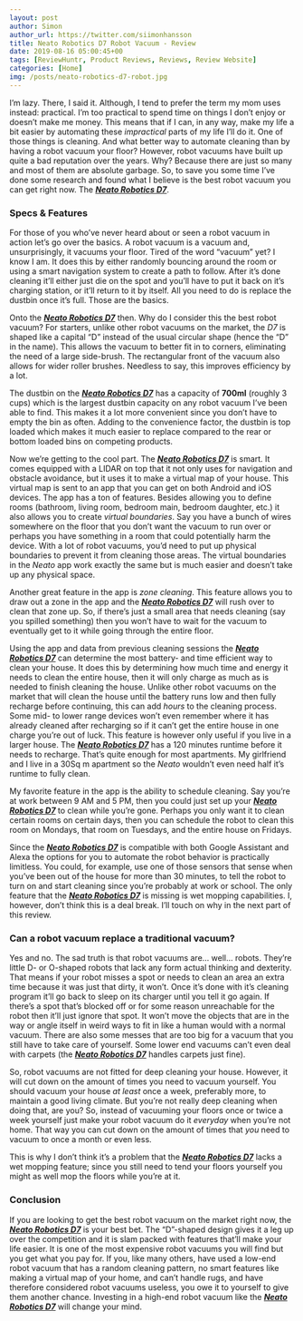 ```yaml
---
layout: post
author: Simon
author_url: https://twitter.com/siimonhansson
title: Neato Robotics D7 Robot Vacuum - Review
date: 2019-08-16 05:00:45+00
tags: [ReviewHuntr, Product Reviews, Reviews, Review Website]
categories: [Home]
img: /posts/neato-robotics-d7-robot.jpg
---
```


I’m lazy. There, I said it. Although, I tend to prefer the term my mom uses instead: practical. I’m too practical to spend time on things I don’t enjoy or doesn’t make me money. This means that if I can, in any way, make my life a bit easier by automating these *impractical* parts of my life I’ll do it. One of those things is cleaning. And what better way to automate cleaning than by having a robot vacuum your floor? However, robot vacuums have built up quite a bad reputation over the years. Why? Because there are just so many and most of them are absolute garbage. So, to save you some time I’ve done some research and found what I believe is the best robot vacuum you can get right now. The [***Neato Robotics D7***](https://www.amazon.com/Neato-Robotics-Connected-Featuring-Multiple/dp/B078MPFN55/ref=sr_1_fkmr0_2&tag=reviewhuntr-20). 

### Specs & Features

For those of you who’ve never heard about or seen a robot vacuum in action let’s go over the basics. A robot vacuum is a vacuum and, unsurprisingly, it vacuums your floor. Tired of the word “vacuum” yet? I know I am. It does this by either randomly bouncing around the room or using a smart navigation system to create a path to follow. After it’s done cleaning it’ll either just die on the spot and you’ll have to put it back on it’s charging station, or it’ll return to it by itself. All you need to do is replace the dustbin once it’s full. Those are the basics.

Onto the [***Neato Robotics D7***](https://www.amazon.com/Neato-Robotics-Connected-Featuring-Multiple/dp/B078MPFN55/ref=sr_1_fkmr0_2&tag=reviewhuntr-20) then. Why do I consider this the best robot vacuum? For starters, unlike other robot vacuums on the market, the *D7* is shaped like a capital “D” instead of the usual circular shape (hence the “D” in the name). This allows the vacuum to better fit in to corners, eliminating the need of a large side-brush. The rectangular front of the vacuum also allows for wider roller brushes. Needless to say, this improves efficiency by a lot.

The dustbin on the [***Neato Robotics D7***](https://www.amazon.com/Neato-Robotics-Connected-Featuring-Multiple/dp/B078MPFN55/ref=sr_1_fkmr0_2&tag=reviewhuntr-20) has a capacity of **700ml** (roughly 3 cups) which is the largest dustbin capacity on any robot vacuum I’ve been able to find. This makes it a lot more convenient since you don’t have to empty the bin as often. Adding to the convenience factor, the dustbin is top loaded which makes it much easier to replace compared to the rear or bottom loaded bins on competing products.

Now we’re getting to the cool part. The [***Neato Robotics D7***](https://www.amazon.com/Neato-Robotics-Connected-Featuring-Multiple/dp/B078MPFN55/ref=sr_1_fkmr0_2&tag=reviewhuntr-20) is smart. It comes equipped with a LIDAR on top that it not only uses for navigation and obstacle avoidance, but it uses it to make a virtual map of your house. This virtual map is sent to an app that you can get on both Android and iOS devices. The app has a ton of features. Besides allowing you to define rooms (bathroom, living room, bedroom main, bedroom daughter, etc.) it also allows you to create *virtual boundaries*. Say you have a bunch of wires somewhere on the floor that you don’t want the vacuum to run over or perhaps you have something in a room that could potentially harm the device. With a lot of robot vacuums, you’d need to put up physical boundaries to prevent it from cleaning those areas. The virtual boundaries in the *Neato* app work exactly the same but is much easier and doesn’t take up any physical space.

Another great feature in the app is *zone cleaning*. This feature allows you to draw out a zone in the app and the [***Neato Robotics D7***](https://www.amazon.com/Neato-Robotics-Connected-Featuring-Multiple/dp/B078MPFN55/ref=sr_1_fkmr0_2&tag=reviewhuntr-20) will rush over to clean that zone up. So, if there’s just a small area that needs cleaning (say you spilled something) then you won’t have to wait for the vacuum to eventually get to it while going through the entire floor.

Using the app and data from previous cleaning sessions the [***Neato Robotics D7***](https://www.amazon.com/Neato-Robotics-Connected-Featuring-Multiple/dp/B078MPFN55/ref=sr_1_fkmr0_2&tag=reviewhuntr-20) can determine the most battery- and time efficient way to clean your house. It does this by determining how much time and energy it needs to clean the entire house, then it will only charge as much as is needed to finish cleaning the house. Unlike other robot vacuums on the market that will clean the house until the battery runs low and then fully recharge before continuing, this can add *hours* to the cleaning process. Some mid- to lower range devices won’t even remember where it has already cleaned after recharging so if it can’t get the entire house in one charge you’re out of luck. This feature is however only useful if you live in a larger house. The [***Neato Robotics D7***](https://www.amazon.com/Neato-Robotics-Connected-Featuring-Multiple/dp/B078MPFN55/ref=sr_1_fkmr0_2&tag=reviewhuntr-20) has a 120 minutes runtime before it needs to recharge. That’s quite enough for most apartments. My girlfriend and I live in a 30Sq m apartment so the *Neato* wouldn’t even need half it’s runtime to fully clean.

My favorite feature in the app is the ability to schedule cleaning. Say you’re at work between 9 AM and 5 PM, then you could just set up your [***Neato Robotics D7***](https://www.amazon.com/Neato-Robotics-Connected-Featuring-Multiple/dp/B078MPFN55/ref=sr_1_fkmr0_2&tag=reviewhuntr-20) to clean while you’re gone. Perhaps you only want it to clean certain rooms on certain days, then you can schedule the robot to clean this room on Mondays, that room on Tuesdays, and the entire house on Fridays. 

Since the [***Neato Robotics D7***](https://www.amazon.com/Neato-Robotics-Connected-Featuring-Multiple/dp/B078MPFN55/ref=sr_1_fkmr0_2&tag=reviewhuntr-20) is compatible with both Google Assistant and Alexa the options for you to automate the robot behavior is practically limitless. You could, for example, use one of those sensors that sense when you’ve been out of the house for more than 30 minutes, to tell the robot to turn on and start cleaning since you’re probably at work or school.
The only feature that the [***Neato Robotics D7***](https://www.amazon.com/Neato-Robotics-Connected-Featuring-Multiple/dp/B078MPFN55/ref=sr_1_fkmr0_2&tag=reviewhuntr-20) is missing is wet mopping capabilities. I, however, don’t think this is a deal break. I’ll touch on why in the next part of this review.

### Can a robot vacuum replace a traditional vacuum?

Yes and no. The sad truth is that robot vacuums are… well… robots. They’re little D- or O-shaped robots that lack any form actual thinking and dexterity. That means if your robot misses a spot or needs to clean an area an extra time because it was just that dirty, it won’t. Once it’s done with it’s cleaning program it’ll go back to sleep on its charger until you tell it go again. If there’s a spot that’s blocked off or for some reason unreachable for the robot then it’ll just ignore that spot. It won’t move the objects that are in the way or angle itself in weird ways to fit in like a human would with a normal vacuum. There are also some messes that are too big for a vacuum that you still have to take care of yourself. Some lower end vacuums can’t even deal with carpets (the [***Neato Robotics D7***](https://www.amazon.com/Neato-Robotics-Connected-Featuring-Multiple/dp/B078MPFN55/ref=sr_1_fkmr0_2&tag=reviewhuntr-20) handles carpets just fine).

So, robot vacuums are not fitted for deep cleaning your house. However, it will cut down on the amount of times you need to vacuum yourself. You should vacuum your house *at least* once a week, preferably more, to maintain a good living climate. But you’re not really deep cleaning when doing that, are you? So, instead of vacuuming your floors once or twice a week yourself just make your robot vacuum do it *everyday* when you’re not home. That way you can cut down on the amount of times that *you* need to vacuum to once a month or even less.

This is why I don’t think it’s a problem that the [***Neato Robotics D7***](https://www.amazon.com/Neato-Robotics-Connected-Featuring-Multiple/dp/B078MPFN55/ref=sr_1_fkmr0_2&tag=reviewhuntr-20) lacks a wet mopping feature; since you still need to tend your floors yourself you might as well mop the floors while you’re at it.

### Conclusion

If you are looking to get the best robot vacuum on the market right now, the [***Neato Robotics D7***](https://www.amazon.com/Neato-Robotics-Connected-Featuring-Multiple/dp/B078MPFN55/ref=sr_1_fkmr0_2&tag=reviewhuntr-20) is your best bet. The “D”-shaped design gives it a leg up over the competition and it is slam packed with features that’ll make your life easier. It is one of the most expensive robot vacuums you will find but you get what you pay for. If you, like many others, have used a low-end robot vacuum that has a random cleaning pattern, no smart features like making a virtual map of your home, and can’t handle rugs, and have therefore considered robot vacuums useless, you owe it to yourself to give them another chance. Investing in a high-end robot vacuum like the [***Neato Robotics D7***](https://www.amazon.com/Neato-Robotics-Connected-Featuring-Multiple/dp/B078MPFN55/ref=sr_1_fkmr0_2&tag=reviewhuntr-20) will change your mind.

